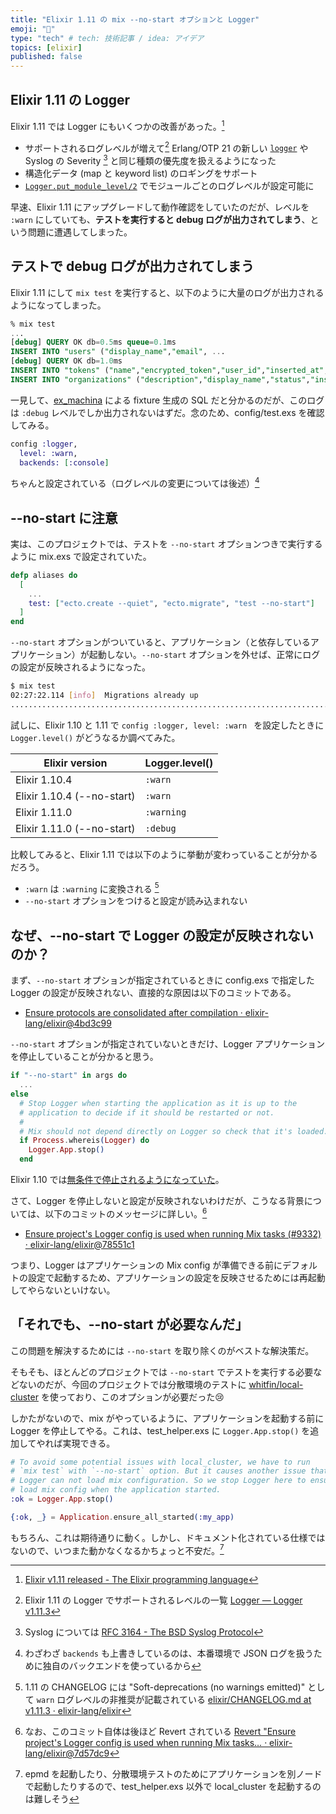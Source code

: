 ```yaml
---
title: "Elixir 1.11 の mix --no-start オプションと Logger"
emoji: "🍋"
type: "tech" # tech: 技術記事 / idea: アイデア
topics: [elixir]
published: false
---
```


## Elixir 1.11 の Logger

Elixir 1.11 では Logger にもいくつかの改善があった。[^1]

- サポートされるログレベルが増えて[^2] Erlang/OTP 21 の新しい [`logger`](https://erlang.org/doc/man/logger.html) や Syslog の Severity [^3] と同じ種類の優先度を扱えるようになった
- 構造化データ (map と keyword list) のロギングをサポート
- [`Logger.put_module_level/2`](https://hexdocs.pm/logger/Logger.html#put_module_level/2) でモジュールごとのログレベルが設定可能に

早速、Elixir 1.11 にアップグレードして動作確認をしていたのだが、レベルを `:warn` にしていても、**テストを実行すると debug ログが出力されてしまう**、という問題に遭遇してしまった。

## テストで debug ログが出力されてしまう

Elixir 1.11 にして `mix test` を実行すると、以下のように大量のログが出力されるようになってしまった。

```sql
% mix test
...
[debug] QUERY OK db=0.5ms queue=0.1ms
INSERT INTO "users" ("display_name","email", ...
[debug] QUERY OK db=1.0ms
INSERT INTO "tokens" ("name","encrypted_token","user_id","inserted_at","updated_at") VALUES ($1,$2,$3,$4,$5) RETURNING "id" ["token7", <<204, 59, ...
INSERT INTO "organizations" ("description","display_name","status","inserted_at","updated_at") VALUES ($1,$2,$3,$4,$5,$6,$7) RETURNING "id" ["organization-755", "organization-755", ...
```

一見して、[ex_machina](https://github.com/thoughtbot/ex_machina) による fixture 生成の SQL だと分かるのだが、このログは `:debug` レベルでしか出力されないはずだ。念のため、config/test.exs を確認してみる。

```elixir:config/test.exs
config :logger,
  level: :warn,
  backends: [:console]
```

ちゃんと設定されている（ログレベルの変更については後述）[^4]

## --no-start に注意

実は、このプロジェクトでは、テストを `--no-start` オプションつきで実行するように mix.exs で設定されていた。

```elixir:mix.exs
defp aliases do
  [
    ...
    test: ["ecto.create --quiet", "ecto.migrate", "test --no-start"]
  ]
end
```

`--no-start` オプションがついていると、アプリケーション（と依存しているアプリケーション）が起動しない。`--no-start` オプションを外せば、正常にログの設定が反映されるようになった。

```bash
$ mix test
02:27:22.114 [info]  Migrations already up
............................................................................................
```

試しに、Elixir 1.10 と 1.11 で `config :logger, level: :warn ` を設定したときに `Logger.level()` がどうなるか調べてみた。

| Elixir version             | Logger.level() |
| -------------------------- | -------------- |
| Elixir 1.10.4              | `:warn`        |
| Elixir 1.10.4 (--no-start) | `:warn`        |
| Elixir 1.11.0              | `:warning`     |
| Elixir 1.11.0 (--no-start) | `:debug`       |

比較してみると、Elixir 1.11 では以下のように挙動が変わっていることが分かるだろう。

- `:warn` は `:warning` に変換される [^5]
- `--no-start` オプションをつけると設定が読み込まれない

## なぜ、--no-start で Logger の設定が反映されないのか？

まず、`--no-start` オプションが指定されているときに config.exs で指定した Logger の設定が反映されない、直接的な原因は以下のコミットである。

- [Ensure protocols are consolidated after compilation · elixir-lang/elixir@4bd3c99](https://github.com/elixir-lang/elixir/commit/4bd3c9936ba4d6d72b662655bfd4ab7c5a283e0a#diff-cffd24d00c59b8e800adffe0f0ddc267f13d12ec5f0e98c7beb8256bd73791efR60)

`--no-start` オプションが指定されていないときだけ、Logger アプリケーションを停止していることが分かると思う。

```elixir
if "--no-start" in args do
  ...
else
  # Stop Logger when starting the application as it is up to the
  # application to decide if it should be restarted or not.
  #
  # Mix should not depend directly on Logger so check that it's loaded.
  if Process.whereis(Logger) do
    Logger.App.stop()
  end
```

Elixir 1.10 では[無条件で停止されるようになっていた](https://github.com/elixir-lang/elixir/blob/1145dc01680aab7094f8a6dbd38b65185e14adb4/lib/mix/lib/mix/tasks/app.start.ex#L73)。

さて、Logger を停止しないと設定が反映されないわけだが、こうなる背景については、以下のコミットのメッセージに詳しい。[^6]

- [Ensure project's Logger config is used when running Mix tasks (#9332) · elixir-lang/elixir@78551c1](https://github.com/elixir-lang/elixir/commit/78551c11c9c97bb608e4097d2e0c36458b11f535)

つまり、Logger はアプリケーションの Mix config が準備できる前にデフォルトの設定で起動するため、アプリケーションの設定を反映させるためには再起動してやらないといけない。

## 「それでも、--no-start が必要なんだ」

この問題を解決するためには `--no-start` を取り除くのがベストな解決策だ。

そもそも、ほとんどのプロジェクトでは `--no-start` でテストを実行する必要などないのだが、今回のプロジェクトでは分散環境のテストに [whitfin/local-cluster](https://github.com/whitfin/local-cluster) を使っており、このオプションが必要だった😢

しかたがないので、mix がやっているように、アプリケーションを起動する前に Logger を停止してやる。これは、test_helper.exs に `Logger.App.stop()` を追加してやれば実現できる。

```elixir:test_helper.exs
# To avoid some potential issues with local_cluster, we have to run
# `mix test` with `--no-start` option. But it causes another issue that
# Logger can not load mix configuration. So we stop Logger here to ensure
# load mix config when the application started.
:ok = Logger.App.stop()

{:ok, _} = Application.ensure_all_started(:my_app)
```

もちろん、これは期待通りに動く。しかし、ドキュメント化されている仕様ではないので、いつまた動かなくなるかちょっと不安だ。[^7]

[^1]: [Elixir v1.11 released - The Elixir programming language](https://elixir-lang.org/blog/2020/10/06/elixir-v1-11-0-released/)
[^2]: Elixir 1.11 の Logger でサポートされるレベルの一覧 [Logger — Logger v1.11.3](https://hexdocs.pm/logger/1.11.3/Logger.html#module-levels) 
[^3]: Syslog については [RFC 3164 - The BSD Syslog Protocol](https://tools.ietf.org/html/rfc3164)
[^4]: わざわざ `backends` も上書きしているのは、本番環境で JSON ログを扱うために独自のバックエンドを使っているから
[^5]: 1.11 の CHANGELOG には "Soft-deprecations (no warnings emitted)" として `warn` ログレベルの非推奨が記載されている [elixir/CHANGELOG.md at v1.11.3 · elixir-lang/elixir](https://github.com/elixir-lang/elixir/blob/v1.11.3/CHANGELOG.md#logger-3)
[^6]: なお、このコミット自体は後ほど Revert されている [Revert "Ensure project's Logger config is used when running Mix tasks… · elixir-lang/elixir@7d57dc9](https://github.com/elixir-lang/elixir/commit/7d57dc9d9b98414652fb5c0da31e7ce9f35fe651)
[^7]: epmd を起動したり、分散環境テストのためにアプリケーションを別ノードで起動したりするので、test_helper.exs 以外で local_cluster を起動するのは難しそう